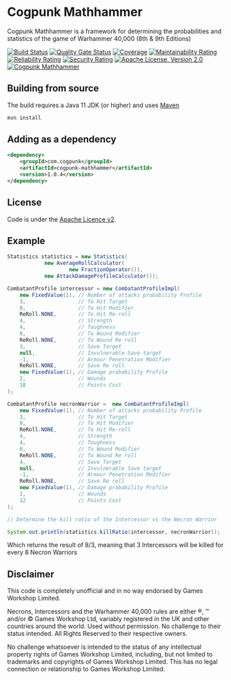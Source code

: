 # Cogpunk Mathhammer

Cogpunk Mathhammer is a framework for determining the probabilities and statistics of the game of Warhammer 40,000 (8th & 9th Editions)

[![Build Status](https://travis-ci.com/cogpunk/mathhammer.svg?branch=main)](https://travis-ci.com/cogpunk/mathhammer)
[![Quality Gate Status](https://sonarcloud.io/api/project_badges/measure?project=cogpunk_mathhammer&metric=alert_status)](https://sonarcloud.io/dashboard?id=cogpunk_mathhammer)
[![Coverage](https://sonarcloud.io/api/project_badges/measure?project=cogpunk_mathhammer&metric=coverage)](https://sonarcloud.io/dashboard?id=cogpunk_mathhammer)
[![Maintainability Rating](https://sonarcloud.io/api/project_badges/measure?project=cogpunk_mathhammer&metric=sqale_rating)](https://sonarcloud.io/dashboard?id=cogpunk_mathhammer)
[![Reliability Rating](https://sonarcloud.io/api/project_badges/measure?project=cogpunk_mathhammer&metric=reliability_rating)](https://sonarcloud.io/dashboard?id=cogpunk_mathhammer)
[![Security Rating](https://sonarcloud.io/api/project_badges/measure?project=cogpunk_mathhammer&metric=security_rating)](https://sonarcloud.io/dashboard?id=cogpunk_mathhammer)
[![Apache License, Version 2.0](https://img.shields.io/github/license/cogpunk/mathhammer)](https://opensource.org/licenses/Apache-2.0)
[![Cogpunk Mathhammer](https://maven-badges.herokuapp.com/maven-central/com.cogpunk/cogpunk-mathhammer/badge.svg)](https://search.maven.org/artifact/com.cogpunk/cogpunk-mathhammer/)

## Building from source

The build requires a Java 11 JDK (or higher) and uses [Maven](https://maven.apache.org)
```bash
mvn install
```
## Adding as a dependency
```xml
<dependency>
	<groupId>com.cogpunk</groupId>
	<artifactId>cogpunk-mathhammer</artifactId>
	<version>1.0.4</version>
</dependency>
```
## License

Code is under the [Apache Licence v2](https://www.apache.org/licenses/LICENSE-2.0.txt).

## Example
```java
Statistics statistics = new Statistics(
			new AverageRollCalculator(
					new FractionOperator()), 
			new AttackDamageProfileCalculator());

CombatantProfile intercessor = new CombatantProfileImpl(
	new FixedValue(1), // Number of attacks probability Profile
	3,                 // To Hit Target
	0,                 // To Hit Modifier
	ReRoll.NONE,       // To Hit Re-roll
	4,                 // Strength
	4,                 // Toughness
	0,                 // To Wound Modifier
	ReRoll.NONE,       // To Wound Re roll
	3,                 // Save Target
	null,              // Invulnerable Save target
	-1,                // Armour Penetration Modifier
	ReRoll.NONE,       // Save Re roll
	new FixedValue(1), // Damage probability Profile
	2,                 // Wounds
	18                 // Points Cost
);

CombatantProfile necronWarrior =  new CombatantProfileImpl(
	new FixedValue(1), // Number of attacks probability Profile
	3,                 // To Hit Target
	0,                 // To Hit Modifier
	ReRoll.NONE,       // To Hit Re-roll
	4,                 // Strength
	4,                 // Toughness
	0,                 // To Wound Modifier
	ReRoll.NONE,       // To Wound Re roll
	4,                 // Save Target
	null,              // Invulnerable Save target
	-1,                // Armour Penetration Modifier
	ReRoll.NONE,       // Save Re roll
	new FixedValue(1), // Damage probability Profile
	1,                 // Wounds
	12                 // Points Cost
);

// Determine the kill ratio of the Intercessor vs the Necron Warrior

System.out.println(statistics.killRatio(intercessor, necronWarrior));
```
Which returns the result of 8/3, meaning that 3 Intercessors will be killed for every 8 Necron Warriors

## Disclaimer

This code is completely unofficial and in no way endorsed by Games Workshop Limited.

Necrons, Intercessors and the Warhammer 40,000 rules are either ®, ™ and/or © Games Workshop Ltd, variably registered in the UK and other countries around the world. Used without permission. No challenge to their status intended. All Rights Reserved to their respective owners.

No challenge whatsoever is intended to the status of any intellectual property rights of Games Workshop Limited, including, but not limited to trademarks and copyrights of Games Workshop Limited. This has no legal connection or relationship to Games Workshop Limited.
